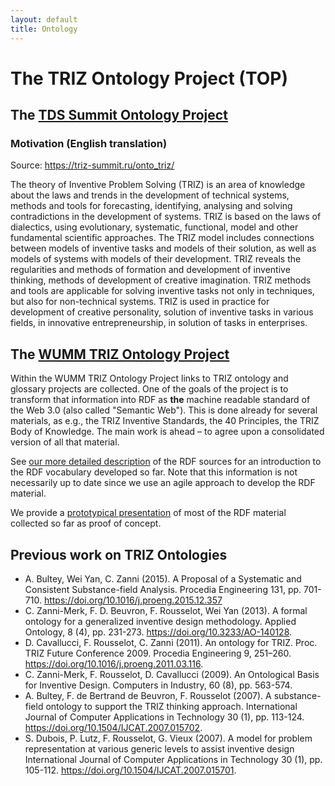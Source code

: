 ```yaml
---
layout: default
title: Ontology
---
```


# The TRIZ Ontology Project (TOP)

## The [TDS Summit Ontology Project](TOP)

### Motivation (English translation)

Source: <https://triz-summit.ru/onto_triz/>

The theory of Inventive Problem Solving (TRIZ) is an area of knowledge about
the laws and trends in the development of technical systems, methods and tools
for forecasting, identifying, analysing and solving contradictions in the
development of systems. TRIZ is based on the laws of dialectics, using
evolutionary, systematic, functional, model and other fundamental scientific
approaches. The TRIZ model includes connections between models of inventive
tasks and models of their solution, as well as models of systems with models
of their development. TRIZ reveals the regularities and methods of formation
and development of inventive thinking, methods of development of creative
imagination. TRIZ methods and tools are applicable for solving inventive tasks
not only in techniques, but also for non-technical systems. TRIZ is used in
practice for development of creative personality, solution of inventive tasks
in various fields, in innovative entrepreneurship, in solution of tasks in
enterprises.

## The [WUMM TRIZ Ontology Project](WOP-General)

Within the WUMM TRIZ Ontology Project links to TRIZ ontology and glossary
projects are collected. One of the goals of the project is to transform that
information into RDF as __the__ machine readable standard of the Web 3.0 (also
called "Semantic Web").  This is done already for several materials, as e.g.,
the TRIZ Inventive Standards, the 40 Principles, the TRIZ Body of Knowledge.
The main work is ahead &ndash; to agree upon a consolidated version of all
that material.

See [our more detailed description](WOP-General) of the RDF sources for an
introduction to the RDF vocabulary developed so far.  Note that this
information is not necessarily up to date since we use an agile approach to
develop the RDF material.

We provide a [prototypical presentation](http://wumm.uni-leipzig.de/index.php)
of most of the RDF material collected so far as proof of concept. 

## Previous work on TRIZ Ontologies

* A. Bultey, Wei Yan, C. Zanni (2015). A Proposal of a Systematic and
  Consistent Substance-field Analysis. Procedia Engineering 131, pp.
  701-710.  <https://doi.org/10.1016/j.proeng.2015.12.357>
* C. Zanni-Merk, F. D. Beuvron, F. Rousselot, Wei Yan (2013).  A formal
  ontology for a generalized inventive design methodology.  Applied Ontology,
  8 (4), pp. 231-273.  <https://doi.org/10.3233/AO-140128>.
* D. Cavallucci, F. Rousselot, C. Zanni (2011). An ontology for
  TRIZ. Proc. TRIZ Future Conference 2009. Procedia Engineering 9, 251–260.
  <https://doi.org/10.1016/j.proeng.2011.03.116>.
* C. Zanni-Merk, F. Rousselot, D. Cavallucci (2009). An Ontological Basis for
  Inventive Design. Computers in Industry, 60 (8), pp. 563-574.
* A. Bultey, F. de Bertrand de Beuvron, F. Rousselot (2007). A substance-field
  ontology to support the TRIZ thinking approach. International Journal of
  Computer Applications in Technology 30 (1), pp. 113-124.  
  <https://doi.org/10.1504/IJCAT.2007.015702>.
* S. Dubois, P. Lutz, F. Rousselot, G. Vieux (2007).  A model for problem
  representation at various generic levels to assist inventive design
  International Journal of Computer Applications in Technology 30 (1),
  pp. 105-112.  <https://doi.org/10.1504/IJCAT.2007.015701>.
